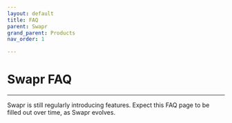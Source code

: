 ```yaml
---
layout: default
title: FAQ
parent: Swapr
grand_parent: Products
nav_order: 1

---
```


# Swapr FAQ

___

Swapr is still regularly introducing features. Expect this FAQ page to be filled out over time, as Swapr evolves.